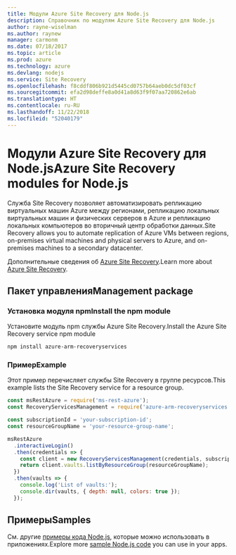 ```yaml
---
title: Модули Azure Site Recovery для Node.js
description: Справочник по модулям Azure Site Recovery для Node.js
author: rayne-wiselman
ms.author: raynew
manager: carmonm
ms.date: 07/18/2017
ms.topic: article
ms.prod: azure
ms.technology: azure
ms.devlang: nodejs
ms.service: Site Recovery
ms.openlocfilehash: f8cddf806b921d5445cd0757b64aeb0dc5df03cf
ms.sourcegitcommit: efa2d98deffe8a0d41a8d63f9f07aa720862e6ab
ms.translationtype: HT
ms.contentlocale: ru-RU
ms.lasthandoff: 11/22/2018
ms.locfileid: "52040179"
---
```

# <a name="azure-site-recovery-modules-for-nodejs"></a><span data-ttu-id="2ecab-103">Модули Azure Site Recovery для Node.js</span><span class="sxs-lookup"><span data-stu-id="2ecab-103">Azure Site Recovery modules for Node.js</span></span>

<span data-ttu-id="2ecab-104">Служба Site Recovery позволяет автоматизировать репликацию виртуальных машин Azure между регионами, репликацию локальных виртуальных машин и физических серверов в Azure и репликацию локальных компьютеров во вторичный центр обработки данных.</span><span class="sxs-lookup"><span data-stu-id="2ecab-104">Site Recovery allows you to automate replication of Azure VMs between regions, on-premises virtual machines and physical servers to Azure, and on-premises machines to a secondary datacenter.</span></span>

<span data-ttu-id="2ecab-105">Дополнительные сведения об [Azure Site Recovery](https://docs.microsoft.com/azure/site-recovery/site-recovery-overview).</span><span class="sxs-lookup"><span data-stu-id="2ecab-105">Learn more about [Azure Site Recovery](https://docs.microsoft.com/azure/site-recovery/site-recovery-overview).</span></span>

## <a name="management-package"></a><span data-ttu-id="2ecab-106">Пакет управления</span><span class="sxs-lookup"><span data-stu-id="2ecab-106">Management package</span></span>

### <a name="install-the-npm-module"></a><span data-ttu-id="2ecab-107">Установка модуля npm</span><span class="sxs-lookup"><span data-stu-id="2ecab-107">Install the npm module</span></span>

<span data-ttu-id="2ecab-108">Установите модуль npm службы Azure Site Recovery.</span><span class="sxs-lookup"><span data-stu-id="2ecab-108">Install the Azure Site Recovery service npm module</span></span>

```bash
npm install azure-arm-recoveryservices
```

### <a name="example"></a><span data-ttu-id="2ecab-109">Пример</span><span class="sxs-lookup"><span data-stu-id="2ecab-109">Example</span></span>

<span data-ttu-id="2ecab-110">Этот пример перечисляет службы Site Recovery в группе ресурсов.</span><span class="sxs-lookup"><span data-stu-id="2ecab-110">This example lists the Site Recovery service for a resource group.</span></span>

```javascript
const msRestAzure = require('ms-rest-azure');
const RecoveryServicesManagement = require('azure-arm-recoveryservices');

const subscriptionId = 'your-subscription-id';
const resourceGroupName = 'your-resource-group-name';

msRestAzure
  .interactiveLogin()
  .then(credentials => {
    const client = new RecoveryServicesManagement(credentials, subscriptionId);
    return client.vaults.listByResourceGroup(resourceGroupName);
  })
  .then(vaults => {
    console.log('List of vaults:');
    console.dir(vaults, { depth: null, colors: true });
  });
```

## <a name="samples"></a><span data-ttu-id="2ecab-111">Примеры</span><span class="sxs-lookup"><span data-stu-id="2ecab-111">Samples</span></span>

<span data-ttu-id="2ecab-112">См. другие [примеры кода Node.js](https://azure.microsoft.com/resources/samples/?platform=nodejs), которые можно использовать в приложениях.</span><span class="sxs-lookup"><span data-stu-id="2ecab-112">Explore more [sample Node.js code](https://azure.microsoft.com/resources/samples/?platform=nodejs) you can use in your apps.</span></span>
